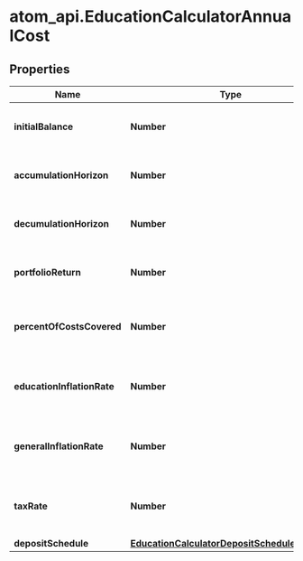 # atom_api.EducationCalculatorAnnualCost

## Properties
Name | Type | Description | Notes
------------ | ------------- | ------------- | -------------
**initialBalance** | **Number** | The amount currently saved for the goal | 
**accumulationHorizon** | **Number** | The amount of years until funds are needed | 
**decumulationHorizon** | **Number** | The amount of years funds will be used | 
**portfolioReturn** | **Number** | The annualized portfolio return | 
**percentOfCostsCovered** | **Number** | The desired percent of education costs covered | [optional] 
**educationInflationRate** | **Number** | The inflation rate for education prices | [optional] 
**generalInflationRate** | **Number** | The annualized general inflation rate | [optional] 
**taxRate** | **Number** | The tax rate for withdrawals from the account | [optional] 
**depositSchedule** | [**EducationCalculatorDepositScheduleDepAmt**](EducationCalculatorDepositScheduleDepAmt.md) |  | [optional] 


